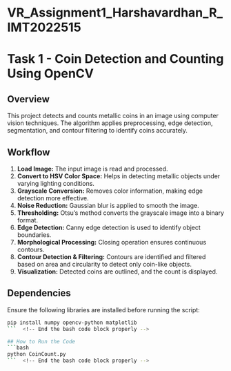 # VR_Assignment1_Harshavardhan_R_IMT2022515

# Task 1 - Coin Detection and Counting Using OpenCV  

## Overview  
This project detects and counts metallic coins in an image using computer vision techniques. The algorithm applies preprocessing, edge detection, segmentation, and contour filtering to identify coins accurately.  

## Workflow  

1. **Load Image:** The input image is read and processed.  
2. **Convert to HSV Color Space:** Helps in detecting metallic objects under varying lighting conditions.  
3. **Grayscale Conversion:** Removes color information, making edge detection more effective.  
4. **Noise Reduction:** Gaussian blur is applied to smooth the image.  
5. **Thresholding:** Otsu’s method converts the grayscale image into a binary format.  
6. **Edge Detection:** Canny edge detection is used to identify object boundaries.  
7. **Morphological Processing:** Closing operation ensures continuous contours.  
8. **Contour Detection & Filtering:** Contours are identified and filtered based on area and circularity to detect only coin-like objects.  
9. **Visualization:** Detected coins are outlined, and the count is displayed.  

## Dependencies  
Ensure the following libraries are installed before running the script:  
```bash
pip install numpy opencv-python matplotlib
```  <!-- End the bash code block properly -->

## How to Run the Code  
```bash  
python CoinCount.py
```  <!-- End the bash code block properly -->
